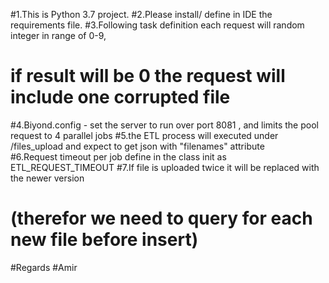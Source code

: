 #1.This is Python 3.7 project.
#2.Please install/ define in IDE the requirements file.
#3.Following task definition each request will random integer in range of 0-9,
#       if result will be 0 the request will include one corrupted file   
#4.Biyond.config - set the server to run over port 8081 , and limits the pool request to 4 parallel jobs
#5.the ETL process will executed under /files_upload and expect to get json with "filenames" attribute    
#6.Request timeout per job define in the class init as ETL_REQUEST_TIMEOUT
#7.If file is uploaded twice it will be replaced with the newer version
#  (therefor we need to query for each new file before insert)
#Regards
#Amir

